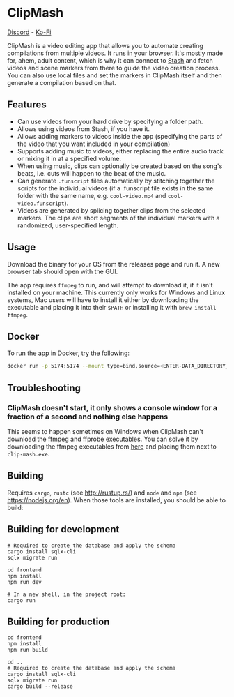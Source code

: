 # ClipMash

[Discord](https://discord.gg/qRbDqtqmrX) - [Ko-Fi](https://ko-fi.com/soundchaser128)

ClipMash is a video editing app that allows you to automate creating compilations from multiple videos. It runs in your browser.
It's mostly made for, ahem, adult content, which is why it can connect to [Stash](https://stashapp.cc/) and fetch videos
and scene markers from there to guide the video creation process. You can also use local files and set the markers in 
ClipMash itself and then generate a compilation based on that.

## Features
- Can use videos from your hard drive by specifying a folder path.
- Allows using videos from Stash, if you have it.
- Allows adding markers to videos inside the app (specifying the parts of the video that you want included in your compilation)
- Supports adding music to videos, either replacing the entire audio track or mixing it in at a specified volume.
- When using music, clips can optionally be created based on the song's beats, i.e. cuts will happen to the beat of the music.
- Can generate `.funscript` files automatically by stitching together the scripts for the individual videos (if a .funscript file exists in the same folder with the same name, e.g. `cool-video.mp4` and `cool-video.funscript`).
- Videos are generated by splicing together clips from the selected markers. The clips are short segments of the individual markers with a randomized, user-specified length. 

## Usage
Download the binary for your OS from the releases page and run it. A new browser tab should open with the GUI. 

The app requires `ffmpeg` to run, and will attempt to download it, if it isn't installed on your machine.
This currently only works for Windows and Linux systems, Mac users will have to install it either by 
downloading the executable and placing it into their `$PATH` or installing it with `brew install ffmpeg`.

## Docker
To run the app in Docker, try the following:
```sh
docker run -p 5174:5174 --mount type=bind,source=<ENTER-DATA_DIRECTORY_HERE>,destination=/app/data ghcr.io/soundchaser128/clip-mash:latest
```


## Troubleshooting
### ClipMash doesn't start, it only shows a console window for a fraction of a second and nothing else happens
This seems to happen sometimes on Windows when ClipMash can't download the ffmpeg and ffprobe executables. You can solve it 
by downloading the ffmpeg executables from [here](https://ffmpeg.org/download.html) and placing them next to `clip-mash.exe`.

## Building
Requires `cargo`, `rustc` (see http://rustup.rs/) and `node` and `npm` (see https://nodejs.org/en). When those
tools are installed, you should be able to build:

## Building for development

```shell
# Required to create the database and apply the schema
cargo install sqlx-cli
sqlx migrate run

cd frontend
npm install
npm run dev

# In a new shell, in the project root:
cargo run
```

## Building for production
```shell
cd frontend
npm install
npm run build

cd ..
# Required to create the database and apply the schema
cargo install sqlx-cli
sqlx migrate run
cargo build --release
```

